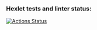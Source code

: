 ### Hexlet tests and linter status:
[![Actions Status](https://github.com/Taurinz359/layout-designer-project-58/workflows/hexlet-check/badge.svg)](https://github.com/Taurinz359/layout-designer-project-58/actions)
